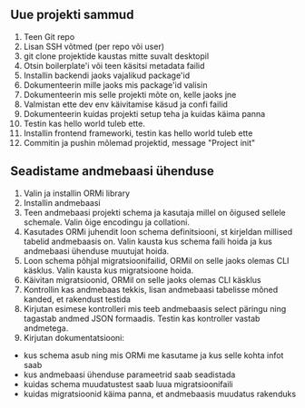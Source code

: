 ## Uue projekti sammud
1. Teen Git repo
2. Lisan SSH võtmed (per repo või user)
3. git clone  projektide kaustas mitte suvalt desktopil
4. Otsin boilerplate'i või teen käsitsi metadata failid
5. Installin backendi jaoks vajalikud package'id
6. Dokumenteerin mille jaoks mis package'id valisin
7. Dokumenteerin mis selle projekti mõte on, kelle jaoks jne
8. Valmistan ette dev env käivitamise käsud ja confi failid
9. Dokumenteerin kuidas projekti setup teha ja kuidas käima panna
10. Testin kas hello world tuleb ette.
11. Installin frontend frameworki, testin kas hello world tuleb ette
12. Commitin ja pushin mõlemad projektid, message "Project init"

## Seadistame andmebaasi ühenduse
1. Valin ja installin ORMi library
2. Installin andmebaasi
3. Teen andmebaasi projekti schema ja kasutaja millel on õigused sellele schemale. Valin õige encodingu ja collationi.
4. Kasutades ORMi juhendit loon schema definitsiooni, st kirjeldan millised tabelid andmebaasis on. Valin kausta kus schema faili hoida ja kus andmebaasi ühenduse muutujat hoida.
5. Loon schema põhjal migratsioonifailid, ORMil on selle jaoks olemas CLI käsklus. Valin kausta kus migratsioone hoida.
6. Käivitan migratsioonid, ORMil on selle jaoks olemas CLI käsklus
7. Kontrollin kas andmebaas tekkis, lisan andmebaasi tabelisse mõned kanded, et rakendust testida
8. Kirjutan esimese kontrolleri mis teeb andmebaasis select päringu ning tagastab andmed JSON formaadis. Testin kas kontroller vastab andmetega.
9. Kirjutan dokumentatsiooni:
  - kus schema asub ning mis ORMi me kasutame ja kus selle kohta infot saab
  - kus andmebaasi ühenduse parameetrid saab seadistada
  - kuidas schema muudatustest saab luua migratsioonifaili
  - kuidas migratsioonid käima panna, et andmebaasis muudatus rakenduks
